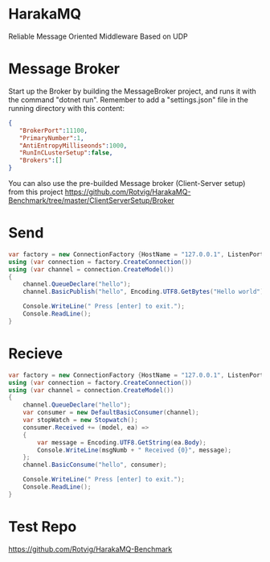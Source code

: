 # HarakaMQ
Reliable Message Oriented Middleware Based on UDP

# Message Broker

Start up the Broker by building the MessageBroker project, and runs it with the command "dotnet run".
Remember to add a "settings.json" file in the running directory with this content:

```json
{  
   "BrokerPort":11100,
   "PrimaryNumber":1,
   "AntiEntropyMilliseonds":1000,
   "RunInCLusterSetup":false,
   "Brokers":[]
}
```

You can also use the pre-builded Message broker (Client-Server setup) from this project https://github.com/Rotvig/HarakaMQ-Benchmark/tree/master/ClientServerSetup/Broker

# Send

```csharp
var factory = new ConnectionFactory {HostName = "127.0.0.1", ListenPort = 11000, Port = 11100};
using (var connection = factory.CreateConnection())
using (var channel = connection.CreateModel())
{
    channel.QueueDeclare("hello");
    channel.BasicPublish("hello", Encoding.UTF8.GetBytes("Hello world");

    Console.WriteLine(" Press [enter] to exit.");
    Console.ReadLine();
}
```

# Recieve

```csharp
var factory = new ConnectionFactory {HostName = "127.0.0.1", ListenPort = 12000, Port = 11100};
using (var connection = factory.CreateConnection())
using (var channel = connection.CreateModel())
{
    channel.QueueDeclare("hello");
    var consumer = new DefaultBasicConsumer(channel);
    var stopWatch = new Stopwatch();
    consumer.Received += (model, ea) =>
    {
        var message = Encoding.UTF8.GetString(ea.Body);
        Console.WriteLine(msgNumb + " Received {0}", message);
    };
    channel.BasicConsume("hello", consumer);

    Console.WriteLine(" Press [enter] to exit.");
    Console.ReadLine();
}
```
# Test Repo
https://github.com/Rotvig/HarakaMQ-Benchmark
